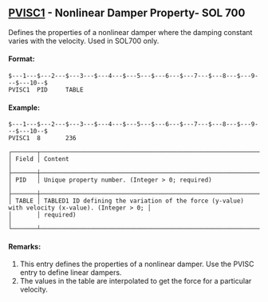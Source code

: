 ## [PVISC1](https://nexus.hexagon.com/documentationcenter/bundle/MSC_Nastran_2022.4/page/Nastran_Combined_Book/qrg/bulkp/TOC.PVISC1.xhtml) - Nonlinear Damper Property- SOL 700

Defines the properties of a nonlinear damper where the damping constant varies with the velocity. Used in SOL700 only.

#### Format:

```nastran
$---1---$---2---$---3---$---4---$---5---$---6---$---7---$---8---$---9---$---10--$
PVISC1  PID     TABLE                                                           
```

#### Example:

```nastran
$---1---$---2---$---3---$---4---$---5---$---6---$---7---$---8---$---9---$---10--$
PVISC1  8       236                                                             
```

```text
┌───────┬─────────────────────────────────────────────────────────────────────────────────────────────────┐
│ Field │ Content                                                                                         │
├───────┼─────────────────────────────────────────────────────────────────────────────────────────────────┤
│ PID   │ Unique property number. (Integer > 0; required)                                                 │
├───────┼─────────────────────────────────────────────────────────────────────────────────────────────────┤
│ TABLE │ TABLED1 ID defining the variation of the force (y-value) with velocity (x-value). (Integer > 0; │
│       │ required)                                                                                       │
└───────┴─────────────────────────────────────────────────────────────────────────────────────────────────┘
```

#### Remarks:

1. This entry defines the properties of a nonlinear damper. Use the PVISC entry to define linear dampers.
2. The values in the table are interpolated to get the force for a particular velocity.
